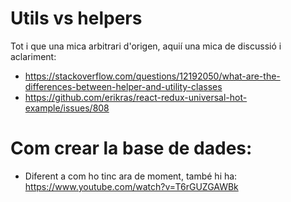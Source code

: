 # Utils vs helpers

Tot i que una mica arbitrari d'origen, aquií una mica de discussió i aclariment:

- https://stackoverflow.com/questions/12192050/what-are-the-differences-between-helper-and-utility-classes
- https://github.com/erikras/react-redux-universal-hot-example/issues/808

# Com crear la base de dades:
- Diferent a com ho tinc ara de moment, també hi ha: https://www.youtube.com/watch?v=T6rGUZGAWBk